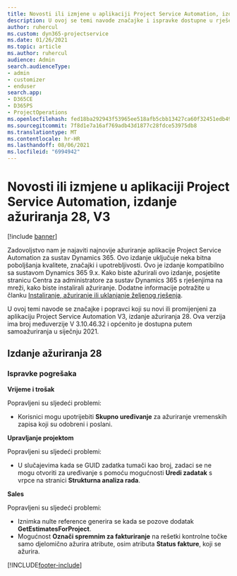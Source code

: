 ```yaml
---
title: Novosti ili izmjene u aplikaciji Project Service Automation, izdanje ažuriranja 28, V3
description: U ovoj se temi navode značajke i ispravke dostupne u rješenju Project Service Automation, izdanje ažuriranja 28, V3.
author: ruhercul
ms.custom: dyn365-projectservice
ms.date: 01/26/2021
ms.topic: article
ms.author: ruhercul
audience: Admin
search.audienceType:
- admin
- customizer
- enduser
search.app:
- D365CE
- D365PS
- ProjectOperations
ms.openlocfilehash: fed18ba292943f53965ee518afb5cbb13427ca60f32451edb49f67e6f10d24fe
ms.sourcegitcommit: 7f8d1e7a16af769adb43d1877c28fdce53975db8
ms.translationtype: MT
ms.contentlocale: hr-HR
ms.lasthandoff: 08/06/2021
ms.locfileid: "6994942"
---
```

# <a name="whats-new-or-changed-in-project-service-automation-update-release-28-v3"></a>Novosti ili izmjene u aplikaciji Project Service Automation, izdanje ažuriranja 28, V3

[!include [banner](../includes/psa-now-project-operations.md)]

Zadovoljstvo nam je najaviti najnovije ažuriranje aplikacije Project Service Automation za sustav Dynamics 365. Ovo izdanje uključuje neka bitna poboljšanja kvalitete, značajki i upotrebljivosti. Ovo je izdanje kompatibilno sa sustavom Dynamics 365 9.x. Kako biste ažurirali ovo izdanje, posjetite stranicu Centra za administratore za sustav Dynamics 365 s rješenjima na mreži, kako biste instalirali ažuriranje. Dodatne informacije potražite u članku [Instaliranje, ažuriranje ili uklanjanje željenog rješenja](/power-platform/admin/install-remove-preferred-solution).

U ovoj temi navode se značajke i popravci koji su novi ili promijenjeni za aplikaciju Project Service Automation V3, izdanje ažuriranja 28. Ova verzija ima broj međuverzije V 3.10.46.32 i općenito je dostupna putem samoažuriranja u siječnju 2021.

## <a name="update-release-28"></a>Izdanje ažuriranja 28

### <a name="bug-fixes"></a>Ispravke pogrešaka

**Vrijeme i trošak**

Popravljeni su sljedeći problemi:

- Korisnici mogu upotrijebiti **Skupno uređivanje** za ažuriranje vremenskih zapisa koji su odobreni i poslani.

**Upravljanje projektom**

Popravljeni su sljedeći problemi:

- U slučajevima kada se GUID zadatka tumači kao broj, zadaci se ne mogu otvoriti za uređivanje s pomoću mogućnosti **Uredi zadatak** s vrpce na stranici **Strukturna analiza rada**.

**Sales**

Popravljeni su sljedeći problemi:

- Iznimka nulte reference generira se kada se pozove dodatak **GetEstimatesForProject**.
- Mogućnost **Označi spremnim za fakturiranje** na rešetki kontrolne točke samo djelomično ažurira atribute, osim atributa **Status fakture**, koji se ažurira.



[!INCLUDE[footer-include](../includes/footer-banner.md)]